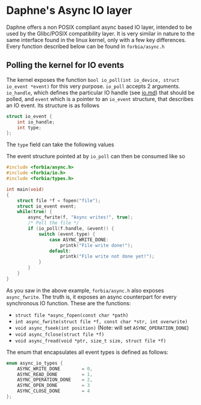 # Daphne's Async IO layer
Daphne offers a non POSIX compliant async based IO layer, intended to be used by the Glibc/POSIX compatibility layer. It is very similar in nature to the same interface found in the linux kernel, only with a few key differences. Every function described below can be found in `forbia/async.h`

## Polling the kernel for IO events
The kernel exposes the function `bool io_poll(int io_device, struct io_event *event)` for this very purpose. `io_poll` accepts 2 arguments. `io_handle`, which defines the particular IO handle (see [io.md](https://github.com/synthels/daphne/blob/master/docs/io.md)) that should be polled, and `event` which is a pointer to an `io_event` structure, that describes an IO event. Its structure is as follows

```c
struct io_event {
    int io_handle;
    int type;
};
```

The `type` field can take the following values

The event structure pointed at by `io_poll` can then be consumed like so

```c
#include <forbia/async.h>
#include <forbia/io.h>
#include <forbia/types.h>

int main(void)
{
    struct file *f = fopen("file");
    struct io_event event;
    while(true) {
        async_fwrite(f, "Async writes!", true);
        /* Poll the file */
        if (io_poll(f.handle, &event)) {
            switch (event.type) {
                case ASYNC_WRITE_DONE:
                    printk("File write done!");
                default:
                    printk("File write not done yet!");
            }
        }
    }
}
```

As you saw in the above example, `forbia/async.h` also exposes `async_fwrite`. The truth is, it exposes an async counterpart for every synchronous IO function. These are the functions:

- `struct file *async_fopen(const char *path)`
- `int async_fwrite(struct file *f, const char *str, int overwrite)`
- `void async_fseek(int position)` (Note: will set `ASYNC_OPERATION_DONE`)
- `void async_fclose(struct file *f)`
- `void async_fread(void *ptr, size_t size, struct file *f)`

The enum that encapsulates all event types is defined as follows:

```c
enum async_io_types {
    ASYNC_WRITE_DONE        = 0,
    ASYNC_READ_DONE         = 1,
    ASYNC_OPERATION_DONE    = 2,
    ASYNC_OPEN_DONE         = 3
    ASYNC_CLOSE_DONE        = 4
};
```
